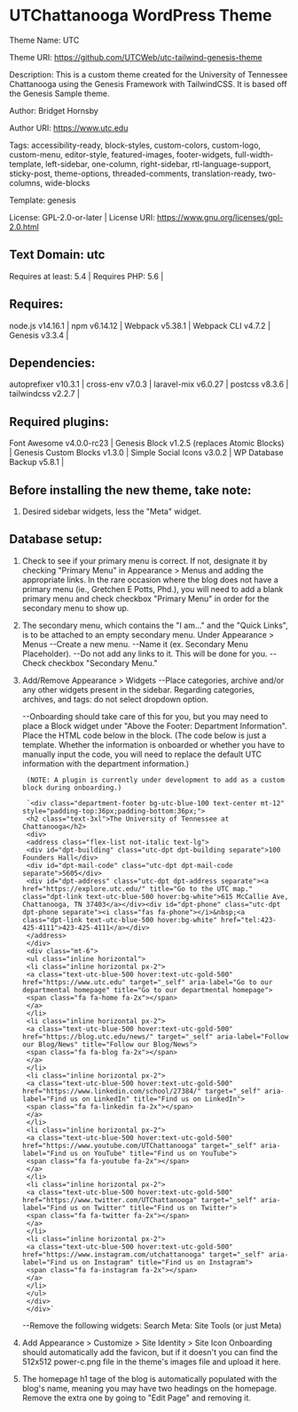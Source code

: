 # UTChattanooga WordPress Theme

Theme Name: UTC

Theme URI: https://github.com/UTCWeb/utc-tailwind-genesis-theme

Description: This is a custom theme created for the University of Tennessee Chattanooga using the Genesis Framework with TailwindCSS. It is based off the Genesis Sample theme.

Author: Bridget Hornsby

Author URI: https://www.utc.edu

Tags: accessibility-ready, block-styles, custom-colors, custom-logo, custom-menu, editor-style, featured-images, footer-widgets, full-width-template, left-sidebar, one-column, right-sidebar, rtl-language-support, sticky-post, theme-options, threaded-comments, translation-ready, two-columns, wide-blocks

Template: genesis

License: GPL-2.0-or-later | 
License URI: https://www.gnu.org/licenses/gpl-2.0.html

## Text Domain: utc

Requires at least: 5.4 | 
Requires PHP: 5.6 | 

## Requires:

node.js v14.16.1 | 
npm v6.14.12 | 
Webpack v5.38.1 | 
Webpack CLI v4.7.2 | 
Genesis v3.3.4 | 

## Dependencies:

autoprefixer v10.3.1 | 
cross-env v7.0.3 | 
laravel-mix v6.0.27 | 
postcss v8.3.6 | 
tailwindcss v2.2.7 | 

## Required plugins:

Font Awesome v4.0.0-rc23 | 
Genesis Block v1.2.5 (replaces Atomic Blocks) | 
Genesis Custom Blocks v1.3.0 | 
Simple Social Icons v3.0.2 | 
WP Database Backup v5.8.1 | 


## Before installing the new theme, take note:
1. Desired sidebar widgets, less the "Meta" widget.

## Database setup:
1. Check to see if your primary menu is correct. If not, designate it by checking "Primary Menu" in Appearance > Menus and adding the appropriate links. In the rare occasion where the blog does not have a primary menu (ie., Gretchen E Potts, Phd.), you will need to add a blank primary menu and check checkbox "Primary Menu" in order for the secondary menu to show up.

2. The secondary menu, which contains the "I am..." and the "Quick Links", is to be attached to an empty secondary menu.
    Under Appearance > Menus
    --Create a new menu. 
    --Name it (ex. Secondary Menu Placeholder).
    --Do not add any links to it. This will be done for you.
    --Check checkbox "Secondary Menu."

3. Add/Remove Appearance > Widgets
    --Place categories, archive and/or any other widgets present in the sidebar. 
        Regarding categories, archives, and tags: do not select dropdown option.

    --Onboarding should take care of this for you, but you may need to place a Block widget under "Above the Footer: Department
        Information". Place the HTML code below in the block.
        (The code below is just a template. Whether the information is onboarded or whether you have to manually input the code, you will need to replace the default UTC information with the department information.)

        (NOTE: A plugin is currently under development to add as a custom block during onboarding.)

        `<div class="department-footer bg-utc-blue-100 text-center mt-12" style="padding-top:36px;padding-bottom:36px;">
        <h2 class="text-3xl">The University of Tennessee at Chattanooga</h2>
        <div>
        <address class="flex-list not-italic text-lg">
        <div id="dpt-building" class="utc-dpt dpt-building separate">100 Founders Hall</div>
        <div id="dpt-mail-code" class="utc-dpt dpt-mail-code separate">5605</div>
        <div id="dpt-address" class="utc-dpt dpt-address separate"><a href="https://explore.utc.edu/" title="Go to the UTC map." class="dpt-link text-utc-blue-500 hover:bg-white">615 McCallie Ave, Chattanooga, TN 37403</a></div><div id="dpt-phone" class="utc-dpt dpt-phone separate"><i class="fas fa-phone"></i>&nbsp;<a class="dpt-link text-utc-blue-500 hover:bg-white" href="tel:423-425-4111">423-425-4111</a></div>			
        </address>
        </div>	
        <div class="mt-6">
        <ul class="inline horizontal">
        <li class="inline horizontal px-2">
        <a class="text-utc-blue-500 hover:text-utc-gold-500" href="https://www.utc.edu" target="_self" aria-label="Go to our departmental homepage" title="Go to our departmental homepage">
        <span class="fa fa-home fa-2x"></span>
        </a>
        </li>
        <li class="inline horizontal px-2">
        <a class="text-utc-blue-500 hover:text-utc-gold-500" href="https://blog.utc.edu/news/" target="_self" aria-label="Follow our Blog/News" title="Follow our Blog/News">
        <span class="fa fa-blog fa-2x"></span>
        </a>
        </li>
        <li class="inline horizontal px-2">
        <a class="text-utc-blue-500 hover:text-utc-gold-500" href="https://www.linkedin.com/school/27384/" target="_self" aria-label="Find us on LinkedIn" title="Find us on LinkedIn">
        <span class="fa fa-linkedin fa-2x"></span>
        </a>
        </li>
        <li class="inline horizontal px-2">
        <a class="text-utc-blue-500 hover:text-utc-gold-500" href="https://www.youtube.com/UTChattanooga" target="_self" aria-label="Find us on YouTube" title="Find us on YouTube">
        <span class="fa fa-youtube fa-2x"></span>
        </a>
        </li>
        <li class="inline horizontal px-2">
        <a class="text-utc-blue-500 hover:text-utc-gold-500" href="https://www.twitter.com/UTChattanooga" target="_self" aria-label="Find us on Twitter" title="Find us on Twitter">
        <span class="fa fa-twitter fa-2x"></span>
        </a>
        </li>
        <li class="inline horizontal px-2">
        <a class="text-utc-blue-500 hover:text-utc-gold-500" href="https://www.instagram.com/utchattanooga" target="_self" aria-label="Find us on Instagram" title="Find us on Instagram">
        <span class="fa fa-instagram fa-2x"></span>
        </a>
        </li>
        </ul>
        </div>
        </div>`
    
    --Remove the following widgets:
        Search
        Meta: Site Tools (or just Meta)

3. Add Appearance > Customize > Site Identity > Site Icon
    Onboarding should automatically add the favicon, but if it doesn't you can find the 512x512 power-c.png file in the theme's images file and upload it here.

4. The homepage h1 tage of the blog is automatically populated with the blog's name, meaning you may have two headings on the homepage. 
    Remove the extra one by going to "Edit Page" and removing it.

